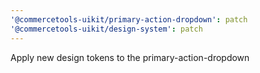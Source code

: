```yaml
---
'@commercetools-uikit/primary-action-dropdown': patch
'@commercetools-uikit/design-system': patch
---
```


Apply new design tokens to the primary-action-dropdown
